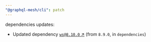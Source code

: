 ```yaml
---
"@graphql-mesh/cli": patch
---
```

dependencies updates:
  - Updated dependency [`ws@8.10.0` ↗︎](https://www.npmjs.com/package/ws/v/8.10.0) (from `8.9.0`, in `dependencies`)
